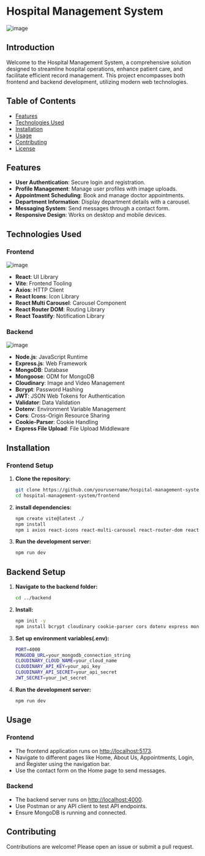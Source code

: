 # Hospital Management System
![image](https://github.com/user-attachments/assets/651ab464-c084-441a-8a11-0fd2d636a613)


## Introduction

Welcome to the Hospital Management System, a comprehensive solution designed to streamline hospital operations, enhance patient care, and facilitate efficient record management. This project encompasses both frontend and backend development, utilizing modern web technologies.

## Table of Contents
- [Features](#features)
- [Technologies Used](#technologies-used)
- [Installation](#installation)
- [Usage](#usage)
- [Contributing](#contributing)
- [License](#license)

## Features
- **User Authentication**: Secure login and registration.
- **Profile Management**: Manage user profiles with image uploads.
- **Appointment Scheduling**: Book and manage doctor appointments.
- **Department Information**: Display department details with a carousel.
- **Messaging System**: Send messages through a contact form.
- **Responsive Design**: Works on desktop and mobile devices.

## Technologies Used

### Frontend

![image](https://github.com/user-attachments/assets/b7c3ef2c-2c1e-4c2f-9ba0-c3d4df978546)
- **React**: UI Library
- **Vite**: Frontend Tooling
- **Axios**: HTTP Client
- **React Icons**: Icon Library
- **React Multi Carousel**: Carousel Component
- **React Router DOM**: Routing Library
- **React Toastify**: Notification Library

### Backend

![image](https://github.com/user-attachments/assets/bc3354c5-dc20-4112-bce6-45e31db925ee)

- **Node.js**: JavaScript Runtime
- **Express.js**: Web Framework
- **MongoDB**: Database
- **Mongoose**: ODM for MongoDB
- **Cloudinary**: Image and Video Management
- **Bcrypt**: Password Hashing
- **JWT**: JSON Web Tokens for Authentication
- **Validator**: Data Validation
- **Dotenv**: Environment Variable Management
- **Cors**: Cross-Origin Resource Sharing
- **Cookie-Parser**: Cookie Handling
- **Express File Upload**: File Upload Middleware

## Installation

### Frontend Setup

1. **Clone the repository:**
   ```sh
   git clone https://github.com/yourusername/hospital-management-system.git
   cd hospital-management-system/frontend
2. **install dependencies:**
    ```sh
   npm create vite@latest ./
   npm install
   npm i axios react-icons react-multi-carousel react-router-dom react-toastify

3. **Run the development server:**
    ```sh
   npm run dev

## Backend Setup

1. **Navigate to the backend folder:**
   ```sh
   cd ../backend

2. **Install:**
   ```sh
   npm init -y
   npm install bcrypt cloudinary cookie-parser cors dotenv express mongoose express-fileupload jsonwebtoken validator

3. **Set up environment variables(.env):**
   ```sh
   PORT=4000
   MONGODB_URL=your_mongodb_connection_string
   CLOUDINARY_CLOUD_NAME=your_cloud_name
   CLOUDINARY_API_KEY=your_api_key
   CLOUDINARY_API_SECRET=your_api_secret
   JWT_SECRET=your_jwt_secret

4. **Run the development server:**
   ```sh
   npm run dev
   
## Usage

### Frontend
- The frontend application runs on [http://localhost:5173](http://localhost:5173).
- Navigate to different pages like Home, About Us, Appointments, Login, and Register using the navigation bar.
- Use the contact form on the Home page to send messages.

### Backend
- The backend server runs on [http://localhost:4000](http://localhost:4000).
- Use Postman or any API client to test API endpoints.
- Ensure MongoDB is running and connected.

## Contributing
Contributions are welcome! Please open an issue or submit a pull request.

   




